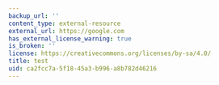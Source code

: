 ```yaml
---
backup_url: ''
content_type: external-resource
external_url: https://google.com
has_external_license_warning: true
is_broken: ''
license: https://creativecommons.org/licenses/by-sa/4.0/
title: test
uid: ca2fcc7a-5f18-45a3-b996-a8b782d46216
---
```

